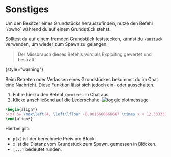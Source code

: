 # Sonstiges

<tabs>
<tab title="Befehle" id="plot-commands">

<deflist>
<def title="Besitzer herausfinden" id="plot-get-owner">
Um den Besitzer eines Grundstücks herauszufinden, nutze den Befehl `/pwho` während du auf einem Grundstück stehst.
</def>
</deflist>

<deflist>
<def title="Feststecken" id="plot-unstuck">

Solltest du auf einem fremden Grundstück feststecken, kannst du `/unstuck` verwenden, um wieder
zum Spawn zu gelangen.
> Der Missbrauch dieses Befehls wird als Exploiting gewertet und bestraft!
>
{style="warning"}
</def>
</deflist>
</tab>

<tab title="Weiteres" id="plot-other">
<deflist>
<def title="Grundstücksnachrichten" id="plot-messages">  

Beim Betreten oder Verlassen eines Grundstückes bekommst du im Chat eine Nachricht.
Diese Funktion lässt sich jedoch ein- oder ausschalten.
1. Führe hierzu den Befehl `/protect` im Chat aus.
2. Klicke anschließend auf die Lederschuhe. ![toggle plotmessage](plot-toggle-plotmessage.png)
</def>
</deflist>
</tab>

<tab title="Berechnung" id="plot-calculation">

<deflist>
<def title="Berechnung des Grundstückes" id="plot-price-calculation">

````tex
\begin{align*}
p(x) &= \max\left(4, \left\lfloor -0.0016666666667 \times x + 12.3333333333 \right\rceil \right) \\
\end{align*}
````
Hierbei gilt:
- `p(x)` ist der berechnete Preis pro Block.
- `x` ist die Distanz vom Grundstück zum Spawn, gemessen in Blöcken.
- `⌊...⌉` bedeutet runden.
</def>
</deflist>

</tab>
</tabs>